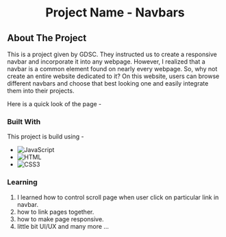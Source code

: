 <h1 align="center">Project Name - Navbars
</h1>
<!-- ABOUT THE PROJECT -->

## About The Project

This is a project given by GDSC. They instructed us to create a responsive navbar and incorporate it into any webpage. However, I realized that a navbar is a common element found on nearly every webpage. So, why not create an entire website dedicated to it? On this website, users can browse different navbars and choose that best looking one and easily integrate them into their projects.

Here is a quick look of the page -

### Built With

This project is build using -

-   ![JavaScript](https://img.shields.io/badge/javascript-%23323330.svg?style=for-the-badge&logo=javascript&logoColor=%23F7DF1E)
-   ![HTML](https://img.shields.io/badge/HTML5-E34F26?style=for-the-badge&logo=html5&logoColor=white)
-   ![CSS3](https://img.shields.io/badge/CSS3-1572B6?style=for-the-badge&logo=css3&logoColor=white)

### Learning

1. I learned how to control scroll page when user click on particular link in navbar.
2. how to link pages together.
3. how to make page responsive.
4. little bit UI/UX
   and many more ...
